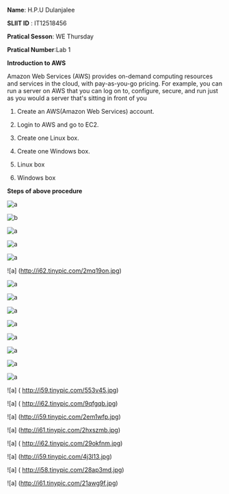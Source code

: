 **Name**: H.P.U Dulanjalee

**SLIIT ID** : IT12518456

**Pratical Sesson**: WE Thursday

**Pratical Number**:Lab 1


 **Introduction to AWS**
 
 Amazon Web Services (AWS) provides on-demand computing resources and services in the cloud, with pay-as-you-go pricing. For example, you can run a server on AWS that you can log on to, configure, secure, and run just as you would a server that's sitting in front of you
 


1.	Create an AWS(Amazon Web Services) account.

2.	Login to AWS and go to EC2.

3.	Create one Linux box.

4.	Create one Windows box.

5.	Linux box

6.  Windows box

 **Steps of above procedure** 
 
 ![a](http://i61.tinypic.com/2gw83ra.jpg)

![b](http://i58.tinypic.com/21osrk2.jpg)


 
 ![a](http://i62.tinypic.com/ojkzt0.jpg)
 
![a](http://i61.tinypic.com/wcjsxw.jpg)
 

 
 
 ![a](http://i59.tinypic.com/2zgunvr.jpg)
 
![a] (http://i62.tinypic.com/2mq19on.jpg)
 
 ![a](http://i60.tinypic.com/289l8nm.jpg)
 
 ![a](http://i60.tinypic.com/m8e6g1.jpg)
 
 ![a](http://i62.tinypic.com/2njf1wl.jpg)
 
 ![a](http://i62.tinypic.com/33li1cw.jpg)
 
![a]( http://i61.tinypic.com/53ppw6.jpg)
 
![a]( http://i61.tinypic.com/2ni1g6v.jpg)
 
![a]( http://i62.tinypic.com/4imx4y.jpg)
 
 ![a](http://i62.tinypic.com/2jaxpaf.jpg)
 
![a] ( http://i59.tinypic.com/553v45.jpg)
 
![a] ( http://i62.tinypic.com/9qfgqb.jpg)
 
 ![a] (http://i59.tinypic.com/2em1wfp.jpg)
 
 ![a] (http://i61.tinypic.com/2hxszmb.jpg)
 
![a] ( http://i62.tinypic.com/29okfnm.jpg)
 
 ![a] (http://i59.tinypic.com/4j3l13.jpg)
 
![a] ( http://i58.tinypic.com/28ap3md.jpg)
 
 ![a] (http://i61.tinypic.com/21awg9f.jpg)
 
 
 

 
 
